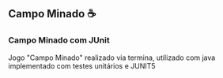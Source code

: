 
## Campo Minado :coffee:

### Campo Minado com JUnit 
<p align="left">
Jogo "Campo Minado" realizado via termina, utilizado com java implementado com testes unitários e JUNIT5
